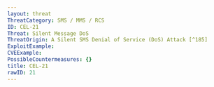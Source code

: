 ```yaml
---
layout: threat
ThreatCategory: SMS / MMS / RCS
ID: CEL-21
Threat: Silent Message DoS
ThreatOrigin: A Silent SMS Denial of Service (DoS) Attack [^185]
ExploitExample:
CVEExample:
PossibleCountermeasures: {}
title: CEL-21
rawID: 21
---
```

